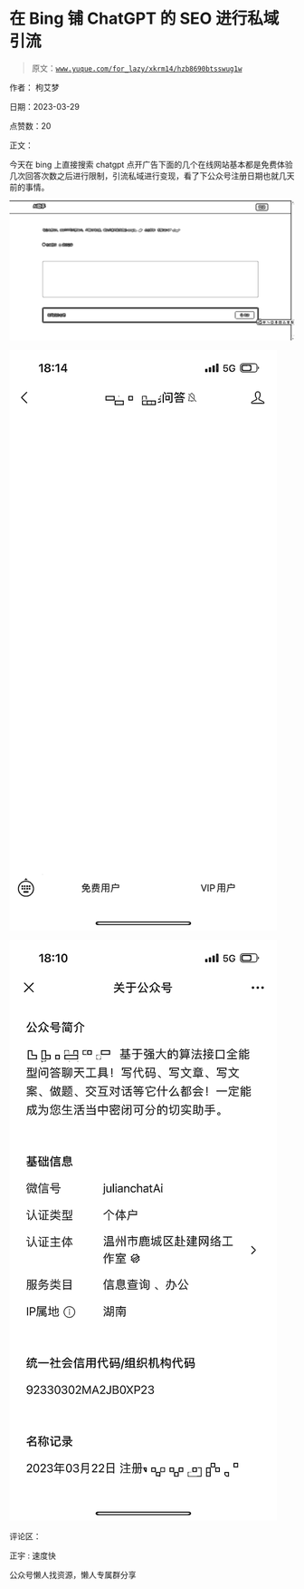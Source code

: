 # 在 Bing 铺 ChatGPT 的 SEO 进行私域引流

> 原文：[`www.yuque.com/for_lazy/xkrm14/hzb8690btsswug1w`](https://www.yuque.com/for_lazy/xkrm14/hzb8690btsswug1w)



作者： 枸艾梦



日期：2023-03-29



点赞数：20



正文：



今天在 bing 上直接搜索 chatgpt 点开广告下面的几个在线网站基本都是免费体验几次回答次数之后进行限制，引流私域进行变现，看了下公众号注册日期也就几天前的事情。



![](img/44851adc0e71607dfe208dd05d6c6db2.png)  

![](img/57c5997298541e2f5752f4cf56713795.png)  

![](img/96c9b63319e4c116431a3bf51d743cac.png)  

评论区：



正宇 : 速度快



公众号懒人找资源，懒人专属群分享

